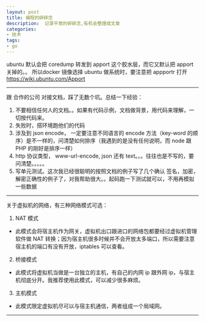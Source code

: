 ```yaml
---
layout: post
title: 编程的碎碎念
description:  记录平常的碎碎念,有机会整理成文章
categories:
- 技术
tags:
- go
---
```


ubuntu 默认会把 coredump 转发到 apport 这个胶水层，而它又默认把 apport 关掉的。。
所以docker 镜像选择 ubuntu 做系统时，要注意把 appportr 打开
https://wiki.ubuntu.com/Apport

---

跟 合作的公司 对接文档，踩了无数个坑。总结一下经验：
1. 不要相信任何人的文档。。如果有代码示例，文档做背景，用代码来理解，一切按代码来。
2. 失败时，搭环境跑他们的代码
3. 涉及到 json encode， 一定要注意不同语言的 encode 方法（key-word 的顺序）是不一样的，问清楚如何排序（我遇到的是没有任何说明，而 node 跟 PHP 的刚好是排序一样）
4. http 协议类型， www-url-encode, json 还有 text。。。往往也是不写的，要问清楚。。。。。
5. 写单元测试。这次我已经很聪明的按照文档的例子写了几个确认 签名，加密，解密正确性的例子了，对我帮助很大。。起码跑一下测试就可以，不用再模拟一些数据

---

关于虚拟机的网络，有三种网络模式可选：
1. NAT 模式
* 此模式会将宿主机作为网关，虚拟机出口跟进口的网络包都要经过虚拟机管理软件做 NAT 转换；因为宿主机很多时候并不会开放太多端口，所以需要注意宿主机的端口有没有开放，iptables 可以查看。
2. 桥接模式
* 此模式将虚拟机当做是一台独立的主机，有自己的内网 ip 跟外网 ip，与宿主机彻底分开。我推荐使用此模式，可以减少很多麻烦。
3. 主机模式
* 此模式限定虚拟机尽可以与宿主机通信，两者组成一个局域网。

---


